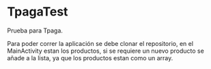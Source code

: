 # TpagaTest
Prueba para Tpaga.

Para poder correr la aplicación se debe clonar el repositorio, en el MainActivity estan los productos, si se requiere un  nuevo producto se añade a la lista, ya que los productos estan como un array.
